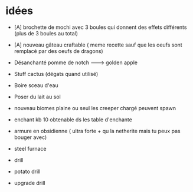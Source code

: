 # idées

- [A] brochette de mochi avec 3 boules qui donnent des effets différents (plus de 3 boules au total)
- [A] nouveau gâteau craftable ( meme recette sauf que les oeufs sont remplacé par des oeufs de dragons)


- Désanchanté pomme de notch ---> golden apple
- Stuff cactus (dégats quand utilisé)
- Boire sceau d'eau
- Poser du lait au sol
- nouveau biomes plaine ou seul les creeper chargé peuvent spawn
- enchant kb 10 obtenable ds les table d'enchante
- armure en obsidienne ( ultra forte + qu la netherite mais tu peux pas bouger avec)
- steel furnace
- drill
- potato drill
- upgrade drill